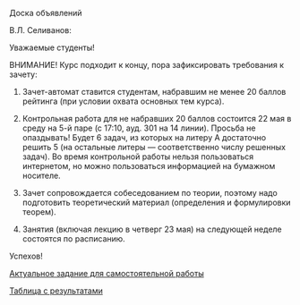 Доска объявлений 

В.Л. Селиванов:

Уважаемые студенты!

ВНИМАНИЕ! Курс подходит к концу, пора зафиксировать требования к зачету:

1) Зачет-автомат ставится студентам, набравшим не менее 20 баллов рейтинга (при условии охвата основных тем курса).

2) Контрольная работа для не набравших 20 баллов состоится 22 мая в среду на 5-й паре (с 17:10, ауд. 301 на 14 линии). Просьба не опаздывать! Будет 6 задач, из которых на литеру А достаточно решить 5 (на остальные литеры — соответственно числу решенных задач). Во время контрольной работы нельзя пользоваться интернетом, но можно пользоваться информацией на бумажном носителе.

3) Зачет сопровождается собеседованием по теории, поэтому надо подготовить теоретический материал (определения и формулировки теорем).

4) Занятия (включая лекцию в четверг 23 мая) на следующей неделе состоятся по расписанию.

Успехов!

 [Актуальное задание для самостоятельной работы](https://docs.yandex.ru/docs/view?url=ya-disk%3A%2F%2F%2Fdisk%2FLogic1-2023%2Ftask7.pdf&name=task7.pdf&uid=1130000047699803&nosw=1) 


[Таблица с результатами](https://docs.google.com/spreadsheets/d/1NXKqwtRxIHu7dfwgYsgATIEDLwNkkcSIHFL3GO_bqLI/edit#gid=0)


